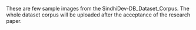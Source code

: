 These are few sample images from the SindhiDev-DB_Dataset_Corpus. The whole dataset corpus will be uploaded after the acceptance of the research paper.
